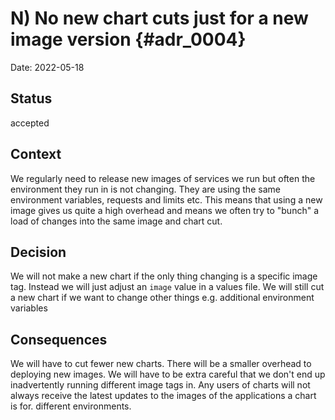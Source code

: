 # N) No new chart cuts just for a new image version {#adr_0004}

Date: 2022-05-18

## Status

accepted

## Context

We regularly need to release new images of services we run but often the environment they run in
is not changing. They are using the same environment variables, requests and limits etc. This means
that using a new image gives us quite a high overhead and means we often try to "bunch" a load of changes
into the same image and chart cut.

## Decision

We will not make a new chart if the only thing changing is a specific image tag. Instead we will just
adjust an `image` value in a values file.
We will still cut a new chart if we want to change other things e.g. additional environment variables

## Consequences

We will have to cut fewer new charts.
There will be a smaller overhead to deploying new images.
We will have to be extra careful that we don't end up inadvertently running different image tags in.
Any users of charts will not always receive the latest updates to the images of the applications a chart is for.
different environments.
